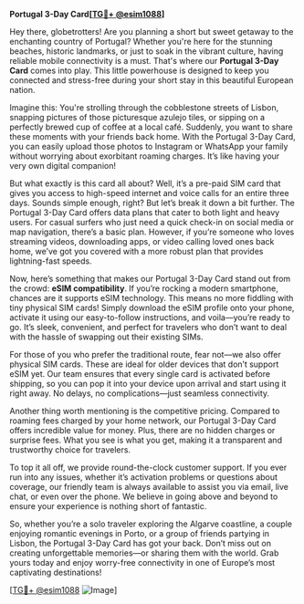 **Portugal 3-Day Card[[TG💪+ @esim1088](https://t.me/s/esim1088)]**

Hey there, globetrotters! Are you planning a short but sweet getaway to the enchanting country of Portugal? Whether you're here for the stunning beaches, historic landmarks, or just to soak in the vibrant culture, having reliable mobile connectivity is a must. That's where our **Portugal 3-Day Card** comes into play. This little powerhouse is designed to keep you connected and stress-free during your short stay in this beautiful European nation.

Imagine this: You're strolling through the cobblestone streets of Lisbon, snapping pictures of those picturesque azulejo tiles, or sipping on a perfectly brewed cup of coffee at a local café. Suddenly, you want to share these moments with your friends back home. With the Portugal 3-Day Card, you can easily upload those photos to Instagram or WhatsApp your family without worrying about exorbitant roaming charges. It’s like having your very own digital companion!

But what exactly is this card all about? Well, it’s a pre-paid SIM card that gives you access to high-speed internet and voice calls for an entire three days. Sounds simple enough, right? But let’s break it down a bit further. The Portugal 3-Day Card offers data plans that cater to both light and heavy users. For casual surfers who just need a quick check-in on social media or map navigation, there’s a basic plan. However, if you’re someone who loves streaming videos, downloading apps, or video calling loved ones back home, we’ve got you covered with a more robust plan that provides lightning-fast speeds.

Now, here’s something that makes our Portugal 3-Day Card stand out from the crowd: **eSIM compatibility**. If you’re rocking a modern smartphone, chances are it supports eSIM technology. This means no more fiddling with tiny physical SIM cards! Simply download the eSIM profile onto your phone, activate it using our easy-to-follow instructions, and voila—you’re ready to go. It’s sleek, convenient, and perfect for travelers who don’t want to deal with the hassle of swapping out their existing SIMs.

For those of you who prefer the traditional route, fear not—we also offer physical SIM cards. These are ideal for older devices that don’t support eSIM yet. Our team ensures that every single card is activated before shipping, so you can pop it into your device upon arrival and start using it right away. No delays, no complications—just seamless connectivity.

Another thing worth mentioning is the competitive pricing. Compared to roaming fees charged by your home network, our Portugal 3-Day Card offers incredible value for money. Plus, there are no hidden charges or surprise fees. What you see is what you get, making it a transparent and trustworthy choice for travelers.

To top it all off, we provide round-the-clock customer support. If you ever run into any issues, whether it’s activation problems or questions about coverage, our friendly team is always available to assist you via email, live chat, or even over the phone. We believe in going above and beyond to ensure your experience is nothing short of fantastic.

So, whether you’re a solo traveler exploring the Algarve coastline, a couple enjoying romantic evenings in Porto, or a group of friends partying in Lisbon, the Portugal 3-Day Card has got your back. Don’t miss out on creating unforgettable memories—or sharing them with the world. Grab yours today and enjoy worry-free connectivity in one of Europe’s most captivating destinations!

[[TG💪+ @esim1088](https://t.me/s/esim1088) ![Image](https://i.postimg.cc/Y0z9fWf4/image.png)]